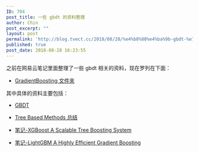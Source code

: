 ```yaml
---
ID: 704
post_title: 一些 gbdt 的资料整理
author: Chin
post_excerpt: ""
layout: post
permalink: 'http://blog.tvect.cc/2018/08/28/%e4%b8%80%e4%ba%9b-gbdt-%e7%9a%84%e8%b5%84%e6%96%99%e6%95%b4%e7%90%86/'
published: true
post_date: 2018-08-28 16:23:55
---
```

之前在网易云笔记里面整理了一些 gbdt 相关的资料，现在罗列在下面：

<ul>
<li><a href="http://note.youdao.com/noteshare?id=f0f3fe1b52277fc061b8fa1a009a2f44">GradientBoosting 文件夹</a></li>
</ul>

其中具体的资料主要包括：

<ul>
<li><p><a href="http://note.youdao.com/noteshare?id=30c6f49530b96f065312224e071e9cab&amp;sub=F0C9B7400F34417EAE0789594DF8C6F5">GBDT</a></p></li>
<li><p><a href="http://note.youdao.com/noteshare?id=ea81e58f21eace40c26edac72e3107b4&amp;sub=7744466EAF754AF498291BB328578E15">Tree Based Methods 总结</a></p></li>
<li><p><a href="http://note.youdao.com/noteshare?id=e08d817ffc9c77c52be776a413fc641d&amp;sub=C35545F459634CFFA9CE7D227BF9FFD0">笔记-XGBoost A Scalable Tree Boosting System</a></p></li>
<li><p><a href="http://note.youdao.com/noteshare?id=006c3401a9cc3ddb40ef32a6a26cc691&amp;sub=048EFEC899DA44C892537E4D729A1397">笔记-LightGBM A Highly Efficient Gradient Boosting</a></p></li>
</ul>